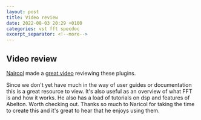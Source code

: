 ```yaml
---
layout: post
title: Video review
date: 2022-08-03 20:29 +0100
categories: vst fft specdoc
excerpt_separator: <!--more-->
---
```



<section>
<h1>Video review</h1>
<p><a href="https://www.youtube.com/c/Naircol/videos">Naircol</a> made a <a href="https://youtu.be/0OT8PVCDJIo">great video</a> reviewing these plugins. </p>

<!--more--> 
<p>Since we don't yet have much in the way of user guides or documentation this is a great resource to view. It's also useful as an overview of what FFT is and how it works. He also has a load of tutorials on dsp and features of Abelton. Worth checking out. Thanks so much to Naricol for taking the time to create this and it's great to hear that he enjoys using them. </p>

</section>